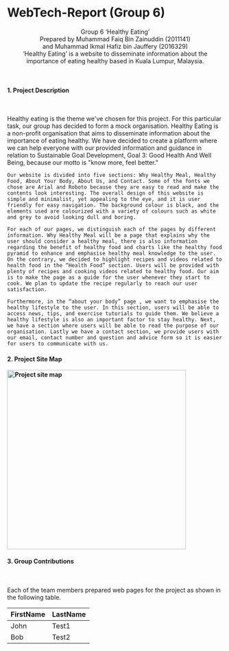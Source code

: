 # WebTech-Report (Group 6)
<p align="center">
  Group 6 ‘Healthy Eating’ <br>
  Prepared by Muhammad Faiq Bin Zainuddin
 (2011141) <br>
 and Muhammad Ikmal Hafiz bin Jauffery
(2016329) <br>
‘Healthy Eating’ is a website to disseminate information about the importance of eating healthy based in Kuala Lumpur, Malaysia.
</p><br>

<h4>
  1. Project Description </h4><br>
 <p> Healthy eating is the theme we've chosen for this project. For this particular task, our group has decided to form a mock organisation. Healthy Eating is a non-profit organisation that aims to disseminate information about the importance of eating healthy. We have decided to create a platform where we can help everyone with our provided information and guidance in relation to Sustainable Goal Development, Goal 3: Good Health And Well Being, because our motto is "know more, feel better."

	Our website is divided into five sections: Why Healthy Meal, Healthy Food, About Your Body, About Us, and Contact. Some of the fonts we chose are Arial and Roboto because they are easy to read and make the contents look interesting. The overall design of this website is simple and minimalist, yet appealing to the eye, and it is user friendly for easy navigation. The background colour is black, and the elements used are colourized with a variety of colours such as white and grey to avoid looking dull and boring.

	For each of our pages, we distinguish each of the pages by different information. Why Healthy Meal will be a page that explains why the user should consider a healthy meal, there is also information regarding the benefit of healthy food and charts like the healthy food pyramid to enhance and emphasise healthy meal knowledge to the user. On the contrary, we decided to highlight recipes and videos related to health food in the “Health Food” section. Users will be provided with plenty of recipes and cooking videos related to healthy food. Our aim is to make the page as a guide for the user whenever they start to cook. We plan to update the recipe regularly to reach our user satisfaction.

	Furthermore, in the “about your body” page , we want to emphasise the healthy lifestyle to the user. In this section, users will be able to access news, tips, and exercise tutorials to guide them. We believe a healthy lifestyle is also an important factor to stay healthy. Next, we have a section where users will be able to read the purpose of our organisation. Lastly we have a contact section, we provide users with our email, contact number and question and advice form so it is easier for users to communicate with us. 
</p>

<h4>
 <p> 2. Project Site Map<br><br> <img width="417" alt="Project site map" src="https://user-images.githubusercontent.com/104031616/172036131-153d10b3-6859-44da-8ac9-7257d629551f.PNG">
</h4>

<h4>
    3. Group Contributions </h4><br>
    <p>
      Each of the team members prepared web pages for the project as shown in the following table.
    </p> 
    
   | FirstName     | LastName         
| ------------- | ------------- | 
| John      | Test1         |
| Bob         | Test2         |


 
